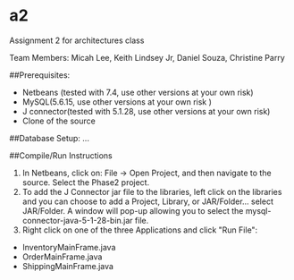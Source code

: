 a2
==

Assignment 2 for architectures class

Team Members: Micah Lee, Keith Lindsey Jr, Daniel Souza, Christine Parry

##Prerequisites:
* Netbeans (tested with 7.4, use other versions at your own risk)
* MySQL(5.6.15, use other versions at your own risk )
* J connector(tested with 5.1.28, use other versions at your own risk)
* Clone of the source
  
##Database Setup:
...

##Compile/Run Instructions
1. In Netbeans, click on: File -> Open Project, and then navigate to the source. Select the Phase2 project.
2. To add the J Connector jar file to the libraries, left click on the libraries and you can choose to add a Project, Library, or JAR/Folder… select JAR/Folder. A window will pop-up allowing you to select the mysql-connector-java-5-1-28-bin.jar file.
3. Right click on one of the three Applications and click "Run File":
* InventoryMainFrame.java
* OrderMainFrame.java
* ShippingMainFrame.java
